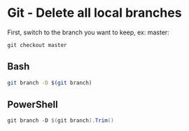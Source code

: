# Git - Delete all local branches

First, switch to the branch you want to keep, ex: master:

```
git checkout master
```

## Bash

```bash
git branch -D $(git branch)
```

## PowerShell

```powershell
git branch -D $(git branch).Trim()
```

